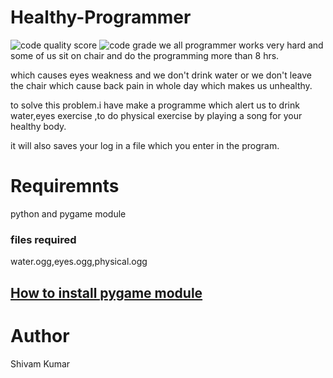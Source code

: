 # Healthy-Programmer

![code quality score](https://www.code-inspector.com/project/16741/score/svg)
![code grade](https://www.code-inspector.com/project/16741/status/svg)
we all programmer works very hard and some of us sit on chair and do the programming more than 8 hrs.

which causes eyes weakness and we don't drink water or we don't leave the chair which cause back pain in whole day which makes us unhealthy.

to solve this problem.i have make a programme which alert us to drink water,eyes exercise ,to do physical exercise by playing a song for your healthy body.

it will also saves your log in a file which you enter in the program.

# Requiremnts
python and pygame module
### files required
water.ogg,eyes.ogg,physical.ogg
## [How to install pygame module](https://www.pygame.org/wiki/GettingStarted)
# Author
Shivam Kumar
